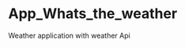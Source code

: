 # App_Whats_the_weather
Weather application with weather  Api   































































  
















